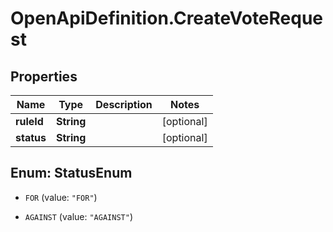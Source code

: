 # OpenApiDefinition.CreateVoteRequest

## Properties

Name | Type | Description | Notes
------------ | ------------- | ------------- | -------------
**ruleId** | **String** |  | [optional] 
**status** | **String** |  | [optional] 



## Enum: StatusEnum


* `FOR` (value: `"FOR"`)

* `AGAINST` (value: `"AGAINST"`)




